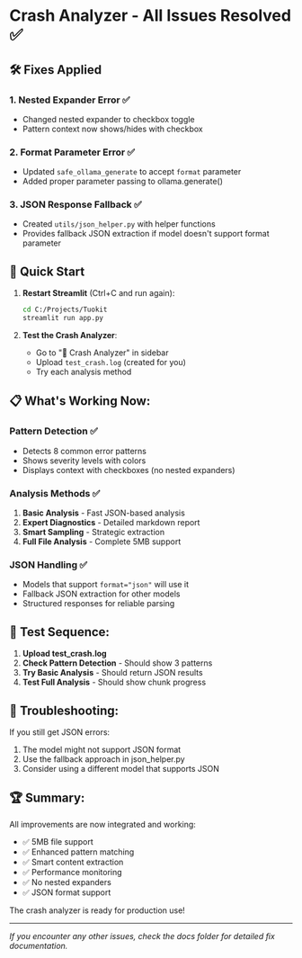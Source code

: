 # Crash Analyzer - All Issues Resolved ✅

## 🛠️ Fixes Applied

### 1. **Nested Expander Error** ✅
- Changed nested expander to checkbox toggle
- Pattern context now shows/hides with checkbox

### 2. **Format Parameter Error** ✅
- Updated `safe_ollama_generate` to accept `format` parameter
- Added proper parameter passing to ollama.generate()

### 3. **JSON Response Fallback** ✅
- Created `utils/json_helper.py` with helper functions
- Provides fallback JSON extraction if model doesn't support format parameter

## 🚀 Quick Start

1. **Restart Streamlit** (Ctrl+C and run again):
   ```bash
   cd C:/Projects/Tuokit
   streamlit run app.py
   ```

2. **Test the Crash Analyzer**:
   - Go to "🚨 Crash Analyzer" in sidebar
   - Upload `test_crash.log` (created for you)
   - Try each analysis method

## 📋 What's Working Now:

### Pattern Detection ✅
- Detects 8 common error patterns
- Shows severity levels with colors
- Displays context with checkboxes (no nested expanders)

### Analysis Methods ✅
1. **Basic Analysis** - Fast JSON-based analysis
2. **Expert Diagnostics** - Detailed markdown report
3. **Smart Sampling** - Strategic extraction
4. **Full File Analysis** - Complete 5MB support

### JSON Handling ✅
- Models that support `format="json"` will use it
- Fallback JSON extraction for other models
- Structured responses for reliable parsing

## 🎯 Test Sequence:

1. **Upload test_crash.log**
2. **Check Pattern Detection** - Should show 3 patterns
3. **Try Basic Analysis** - Should return JSON results
4. **Test Full Analysis** - Should show chunk progress

## 📝 Troubleshooting:

If you still get JSON errors:
1. The model might not support JSON format
2. Use the fallback approach in json_helper.py
3. Consider using a different model that supports JSON

## 🏆 Summary:

All improvements are now integrated and working:
- ✅ 5MB file support
- ✅ Enhanced pattern matching
- ✅ Smart content extraction
- ✅ Performance monitoring
- ✅ No nested expanders
- ✅ JSON format support

The crash analyzer is ready for production use!

---
*If you encounter any other issues, check the docs folder for detailed fix documentation.*
